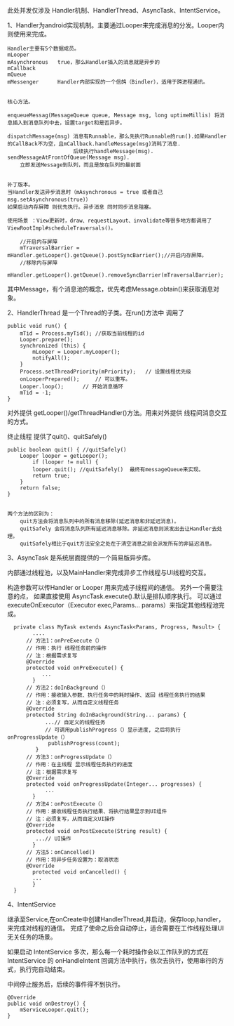 此处并发仅涉及
    Handler机制、HandlerThread、AsyncTask、IntentService。
    

1、Handler为android实现机制。主要通过Looper来完成消息的分发。Looper内则使用来完成。
    
    Handler主要有5个数据成员。
    mLooper         
    mAsynchronous   true，那么Handler插入的消息就是异步的
    mCallback
    mQueue
    mMessenger      Handler内部实现的一个信鸽（Bindler），适用于跨进程通讯。
    
    
    核心方法。
    
    enqueueMessag(MessageQueue queue, Message msg, long uptimeMillis) 将消息插入到消息队列中去，设置target和是否异步。
    
    dispatchMessage(msg) 消息有Runnable，那么先执行Runnable的run().如果Handler的CallBack不为空，且mCallback.handleMessage(msg)消耗了消息.
                         后续执行handleMessage(msg).
    sendMessageAtFrontOfQueue(Message msg).
        立即发送Message到队列，而且是放在队列的最前面
        
        
    补丁版本。
    当Handler发送异步消息时（mAsynchronous = true 或者自己msg.setAsynchronous(true)）
    如果启动内存屏障 则优先执行。异步消息 同时同步消息阻塞。
    
    使用场景 ：View更新时，draw、requestLayout、invalidate等很多地方都调用了ViewRootImpl#scheduleTraversals()。
        
        //开启内存屏障
        mTraversalBarrier = mHandler.getLooper().getQueue().postSyncBarrier();//开启内存屏障。
        //移除内存屏障
        mHandler.getLooper().getQueue().removeSyncBarrier(mTraversalBarrier);
        
其中Message，有个消息池的概念，优先考虑Message.obtain()来获取消息对象。



2、HandlerThread 是一个Thread的子类。在run()方法中 调用了
```
public void run() {
    mTid = Process.myTid(); //获取当前线程的id
    Looper.prepare();   
    synchronized (this) {
        mLooper = Looper.myLooper();
        notifyAll();
    }
    Process.setThreadPriority(mPriority);   // 设置线程优先级
    onLooperPrepared();     // 可以重写。
    Looper.loop();      // 开始消息循环
    mTid = -1;
}
```

对外提供 getLooper()/getThreadHandler()方法。用来对外提供 线程间消息交互的方式。


终止线程 提供了quit()、quitSafely()

```
public boolean quit() { //quitSafely()
    Looper looper = getLooper();
        if (looper != null) {
        looper.quit(); //quitSafely()  最终有messageQueue来实现。
        return true;
    }
    return false;
}


两个方法的区别为：
    quit方法会将消息队列中的所有消息移除(延迟消息和非延迟消息)。
    quitSafely 会将消息队列所有延迟消息移除。非延迟消息则派发出去让Handler去处理。
    quitSafely相比于quit方法安全之处在于清空消息之前会派发所有的非延迟消息。
```


3、AsyncTask 是系统层面提供的一个简易版异步库。

内部通过线程池，以及MainHandler来完成异步工作线程与UI线程的交互。

构造参数可以传Handler or Looper 用来完成子线程间的通信。
另外一个需要注意的点， 如果直接使用 AsyncTask.execute().默认是排队顺序执行。
可以通过executeOnExecutor（Executor exec,Params... params）来指定其他线程池完成。

```
  private class MyTask extends AsyncTask<Params, Progress, Result> {
        ....
      // 方法1：onPreExecute（）
      // 作用：执行 线程任务前的操作
      // 注：根据需求复写
      @Override
      protected void onPreExecute() {
           ...
        }
      // 方法2：doInBackground（）
      // 作用：接收输入参数、执行任务中的耗时操作、返回 线程任务执行的结果
      // 注：必须复写，从而自定义线程任务
      @Override
      protected String doInBackground(String... params) {
            ...// 自定义的线程任务
            // 可调用publishProgress（）显示进度, 之后将执行onProgressUpdate（）
             publishProgress(count);
         }
      // 方法3：onProgressUpdate（）
      // 作用：在主线程 显示线程任务执行的进度
      // 注：根据需求复写
      @Override
      protected void onProgressUpdate(Integer... progresses) {
            ...
        }
      // 方法4：onPostExecute（）
      // 作用：接收线程任务执行结果、将执行结果显示到UI组件
      // 注：必须复写，从而自定义UI操作
      @Override
      protected void onPostExecute(String result) {
         ...// UI操作
        }
      // 方法5：onCancelled()
      // 作用：将异步任务设置为：取消状态
      @Override
        protected void onCancelled() {
        ...
        }
  }
```
    
4、IntentService

继承至Service,在onCreate中创建HandlerThread,并启动，保存loop,handler，来完成对线程的通信。
完成了使命之后会自动停止，适合需要在工作线程处理UI无关任务的场景。

如果启动 IntentService 多次，那么每一个耗时操作会以工作队列的方式在 IntentService 的 onHandleIntent 回调方法中执行，依次去执行，使用串行的方式，执行完自动结束。

中间停止服务后，后续的事件得不到执行。

```
@Override
public void onDestroy() {
    mServiceLooper.quit();
}

```
    
    
    
    